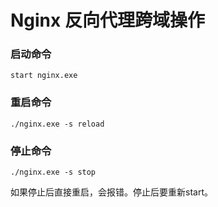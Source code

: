 # Nginx 反向代理跨域操作

###  启动命令

`start nginx.exe`

### 重启命令

`./nginx.exe -s reload`

### 停止命令

`./nginx.exe -s stop`



如果停止后直接重启，会报错。停止后要重新start。